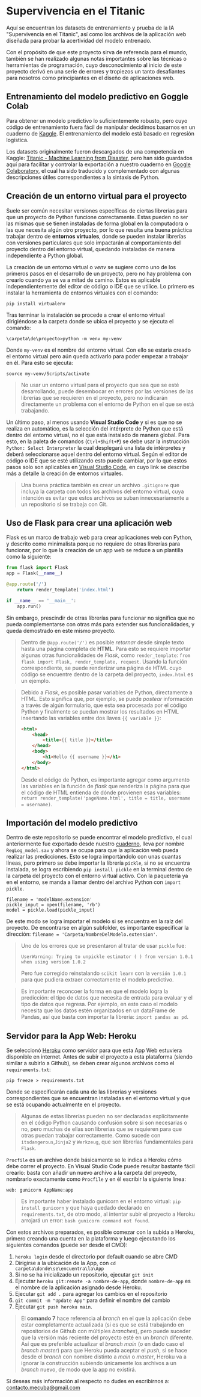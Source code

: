 # Supervivencia en el Titanic
Aquí se encuentran los datasets de entrenamiento y prueba de la IA "Supervivencia en el Titanic", así como los archivos de la aplicación web diseñada para probar la acertividad del modelo entrenado.

Con el propósito de que este proyecto sirva de referencia para el mundo, también se han realizado algunas notas importantes sobre las técnicas o herramientas de programación, cuyo desconocimiento al inicio de este proyecto derivó en una serie de errores y tropiezos un tanto desafiantes para nosotros como principiantes en el diseño de aplicaciones web.

## Entrenamiento del modelo predictivo en Goggle Colab
Para obtener un modelo predictivo lo suficientemente robusto, pero cuyo código de entrenamiento fuera fácil de manipular decidimos basarnos en un cuaderno de [Kaggle](https://www.kaggle.com/mnassrib/titanic-logistic-regression-with-python?select=test.csv). El entrenamiento del modelo está basado en regresión logística.

Los datasets originalmente fueron descargados de una competencia en Kaggle: [Titanic - Machine Learning from Disaster](https://www.kaggle.com/c/titanic/data), pero han sido guardados aquí para facilitar y controlar la exportación a nuestro cuaderno en [Google Colaboratory](https://colab.research.google.com/drive/1Ww9WhgC7N0oYPHkDCjy0ZAHjhRPCOL9E?usp=sharing), el cual ha sido traducido y complementado con algunas descripciones útiles correspondientes a la sintaxis de Python.

## Creación de un entorno virtual para el proyecto
Suele ser común necesitar versiones específicas de ciertas librerías para que un proyecto de Python funcione correctamente. Estas pueden no ser las mismas que se tienen instaladas de forma global en la computadora o las que necesita algún otro proyecto, por lo que resulta una buena práctica trabajar dentro de **entornos virtuales**, donde se pueden instalar librerías con versiones particulares que solo impactarán al comportamiento del proyecto dentro del entorno virtual, quedando instaladas de manera independiente a Python global.

La creación de un entorno virtual o *venv* se sugiere como uno de los primeros pasos en el desarrollo de un proyecto, pero no hay problema con crearlo cuando ya se va a mitad de camino. Estos es aplicable independientemente del editor de código o IDE que se utilice. Lo primero es instalar la herramienta de entornos virtuales con el comando:

```
pip install virtualenv
```

Tras terminar la instalación se procede a crear el entorno virtual dirigiéndose a la carpeta donde se ubica el proyecto y se ejecuta el comando:

```
\carpeta\de\proyecto>python -m venv my-venv
```

Donde `my-venv` es el nombre del entorno virtual. Con ello se estaría creado el entorno virtual pero aún queda activarlo para poder empezar a trabajar en él. Para esto se ejecuta:

```
source my-venv/Scripts/activate
```

> No usar un entorno virtual para el proyecto que sea que se esté desarrollando, puede desembocar en errores por las versiones de las librerías que se requieren en el proyecto, pero no indicarán directamente un problema con el entorno de Python en el que se está trabajando.

Un último paso, al menos usando **Visual Studio Code** y si es que no se realiza en automático, es la selección del intérprete de Python que está dentro del entorno virtual, no el que está instalado de manera global. Para esto, en la paleta de comandos (`Ctrl+Shift+P`) se debe usar la instrucción `Python: Select Interpreter` la cual desplegará una lista de intérpretes y deberá seleccionarse aquel dentro del entorno virtual. Según el editor de código o IDE que se esté utilizando esto puede cambiar, por lo que estos pasos solo son aplicables en [Visual Studio Code](https://code.visualstudio.com/docs/python/environments), en cuyo link se describe más a detalle la creación de entornos virtuales.

> Una buena práctica también es crear un archivo `.gitignore` que incluya la carpeta con todos los archivos del entorno virtual, cuya intención es evitar que estos archivos se suban innecesariamente a un repositorio si se trabaja con Git.

## Uso de Flask para crear una aplicación web
Flask es un marco de trabajo web para crear aplicaciones web con Python, y descrito como minimalista porque no requiere de otras librerías para funcionar, por lo que la creación de un app web se reduce a un plantilla como la siguiente:

```python
from flask import Flask
app = Flask(__name__)

@app.route('/')
    return render_template('index.html')

if __name__ == '__main__':
    app.run()
```
Sin embargo, prescindir de otras librerías para funcionar no significa que no pueda complementarse con otras más para extender sus funcionalidades, y queda demostrado en este mismo proyecto.

> Dentro de `@app.route('/')` es posible *retornar* desde simple texto hasta una página completa de **HTML**. Para esto se requiere importar algunas otras funcionalidades de *Flask*, como `render_template`: `from flask import Flask, render_template, request`. Usando la función correspondiente, se puede renderizar una página de HTML cuyo código se encuentre dentro de la carpeta del proyecto, `index.html` es un ejemplo.

> Debido a *Flask*, es posible pasar variables de Python, directamente a HTML. Esto significa que, por ejemplo, se puede *postear* información a través de algún formulario, que esta sea procesada por el código Python y finalmente se puedan mostrar los resultados en HTML insertando las variables entre dos llaves `{{ variable }}`:
> ```html
> <html>
>     <head>
>         <title>{{ title }}</title>
>     </head>
>     <body>
>         <h1>Hello {{ username }}</h1>
>     </body>
> </html>
> ```
>
> Desde el código de Python, es importante agregar como argumento las variables en la función de *flask* que renderiza la página para que el código de HTML entienda de dónde provienen esas variables: `return render_template('pageName.html', title = title, username = username)`.


## Importación del modelo predictivo
Dentro de este repositorio se puede encontrar el modelo predictivo, el cual anteriormente fue exportado desde nuestro [cuaderno](https://colab.research.google.com/drive/1Ww9WhgC7N0oYPHkDCjy0ZAHjhRPCOL9E?usp=sharing), lleva por nombre `RegLog_model.sav` y ahora se ocupa para que la aplicación web pueda realizar las predicciones. Esto se logra importándolo con unas cuantas líneas, pero primero se debe importar la librería `pickle`, si no se encuentra instalada, se logra escribiendo `pip install pickle` en la terminal dentro de la carpeta del proyecto con el entorno virtual activo. Con la paquetería ya en el entorno, se manda a llamar dentro del archivo Python con `import pickle`.

```
filename = 'modelName.extension'
pickle_input = open(filename, 'rb')
model = pickle.load(pickle_input)
```

De este modo se logra importar el modelo si se encuentra en la raíz del proyecto. De encontrarse en algún subfolder, es importante especificar la dirección: `filename = 'Carpeta/NombreDelModelo.extension'`.

> Uno de los errores que se presentaron al tratar de usar `pickle` fue:
> ```
> UserWarning: Trying to unpickle estimator ( ) from version 1.0.1 when using version 1.0.2
> ```
> Pero fue corregido reinstalando `scikit learn` con la `versión 1.0.1` para que pudiera extraer correctamente el modelo predictivo.

> Es importante reconcoer la forma en que el modelo logra la predicción: el tipo de datos que necesita de entrada para evaluar y el tipo de datos que regresa. Por ejemplo, en este caso el modelo necesita que los datos estén organizados en un dataFrame de Pandas, así que basta con importar la librería: `import pandas as pd`.

## Servidor para la App Web: Heroku
Se seleccionó [Heroku](https://www.heroku.com/platform) como servidor para que esta App Web estuviera disponible en internet. Antes de subir el proyecto a esta plataforma (siendo similar a subirlo a Github), se deben crear algunos archivos como el `requirements.txt`:

```
pip freeze > requirements.txt
```

Donde se especificarán cada una de las librerías y versiones correspondientes que se encuentran instaladas en el entorno virtual y que se está ocupando actualmente en el proyecto.

> Algunas de estas librerías pueden no ser declaradas explícitamente en el código Python causando confusión sobre si son necesarias o no, pero muchas de ellas son librerías que se requieren para que otras puedan trabajar correctamente. Como sucede con `itsdangerous`,`Jinja2` y `Werkzeug`, que son librerías fundamentales para `Flask`.

`Procfile` es un archivo donde básicamente se le indica a Heroku cómo debe correr el proyecto. En Visual Studio Code puede resultar bastante fácil crearlo: basta con añadir un nuevo archivo a la carpeta del proyecto, nombrarlo exactamente como `Procfile` y en él escribir la siguiente línea:

```
web: gunicorn AppName:app
```

> Es importante haber instalado gunicorn en el entorno virtual: `pip install gunicorn` y que haya quedado declarado en `requirements.txt`, de otro modo, al intentar subir el proyecto a Heroku arrojará un error: `bash gunicorn command not found`.

Con estos archivos preparados, es posible comezar con la subida a Heroku, primero creando una cuenta en la plataforma y luego ejecutando los siguientes comandos (puede ser desde el CMD):

1. `heroku login` desde el directorio por default cuando se abre CMD
2. Dirigirse a la ubicación de la App, con `cd carpeta\donde\se\encuentra\la\App`
3. Si no se ha inicializado un repositorio, ejecutar `git init`
4. Ejecutar `heroku git:remote -a nombre-de-app`, donde `nombre-de-app` es el nombre de la aplicación asignado desde Heroku.
5. Ejecutar `git add .` para agregar los cambios en el repositorio
6. `git commit -m "Update App"` para definir el nombre del cambio
7. Ejecutar `git push heroku main`.

> El **comando 7** hace referencia al *branch* en el que la aplicación debe estar completamente actualizada (si es que se está trabajando en repositorios de Github con múltiples *branches*), pero puede suceder que la versión más reciente del proyecto esté en un *branch* diferente. Así que es preferible actualizar el *branch main* (o en dado caso el *branch master*) para que Heroku pueda aceptar el *push*, si se hace desde el *branch* con nombre distinto a *main* o *master*, Heroku va a ignorar la construcción subiendo únicamente los archivos a un *branch* nuevo, de modo que la app no existirá.
    
Si deseas más información al respecto no dudes en escribirnos a: contacto.mecuba@gmail.com
 